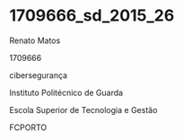 # 1709666_sd_2015_26

Renato Matos 


1709666 


cibersegurança


Instituto Politécnico de Guarda

Escola  Superior de Tecnologia e Gestão



FCPORTO

